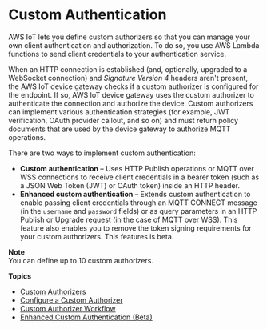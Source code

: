 # Custom Authentication<a name="custom-authentication"></a>

AWS IoT lets you define custom authorizers so that you can manage your own client authentication and authorization\. To do so, you use AWS Lambda functions to send client credentials to your authentication service\.

When an HTTP connection is established \(and, optionally, upgraded to a WebSocket connection\) and *Signature Version 4* headers aren't present, the AWS IoT device gateway checks if a custom authorizer is configured for the endpoint\. If so, AWS IoT device gateway uses the custom authorizer to authenticate the connection and authorize the device\. Custom authorizers can implement various authentication strategies \(for example, JWT verification, OAuth provider callout, and so on\) and must return policy documents that are used by the device gateway to authorize MQTT operations\.

There are two ways to implement custom authentication:
+ **Custom authentication** – Uses HTTP Publish operations or MQTT over WSS connections to receive client credentials in a bearer token \(such as a JSON Web Token \(JWT\) or OAuth token\) inside an HTTP header\.
+ **Enhanced custom authentication** – Extends custom authentication to enable passing client credentials through an MQTT CONNECT message \(in the `username` and `password` fields\) or as query parameters in an HTTP Publish or Upgrade request \(in the case of MQTT over WSS\)\. This feature also enables you to remove the token signing requirements for your custom authorizers\. This features is beta\.

**Note**  
You can define up to 10 custom authorizers\.

**Topics**
+ [Custom Authorizers](custom-authorizer.md)
+ [Configure a Custom Authorizer](config-custom-auth.md)
+ [Custom Authorizer Workflow](custom-auth.md)
+ [Enhanced Custom Authentication \(Beta\)](enhanced-custom-authentication.md)